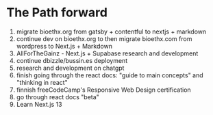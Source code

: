 # The Path forward

1. migrate bioethx.org from gatsby + contentful  to nextjs + markdown
2. continue dev on bioethx.org to then migrate bioethx.com from wordpress to Next.js + Markdown
3. AllForTheGainz - Next.js + Supabase research and development
4. continue dbizzle/bussin.es deployment
5. research and development on chatgpt
6. finish going through the react docs: "guide to main concepts" and "thinking in react"
7. finnish freeCodeCamp's Responsive Web Design certification
8. go through react docs "beta"
9. Learn Next.js 13
